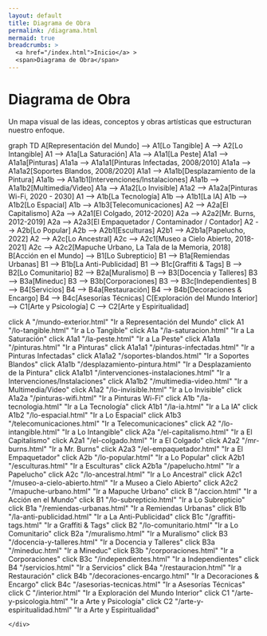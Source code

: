 ```yaml
---
layout: default
title: Diagrama de Obra
permalink: /diagrama.html
mermaid: true
breadcrumbs: >
  <a href="/index.html">Inicio</a> >
  <span>Diagrama de Obra</span>
---
```


<div class="content">
    <h1>Diagrama de Obra</h1>
    <p>Un mapa visual de las ideas, conceptos y obras artísticas que estructuran nuestro enfoque.</p>
    <div class="mermaid">
 graph TD
  A[Representación del Mundo] --> A1[Lo Tangible]
  A --> A2[Lo Intangible]
  A1 --> A1a[La Saturación]
  A1a --> A1a1[La Peste]
      A1a1 --> A1a1a[Pinturas]
      A1a1a --> A1a1a1[Pinturas Infectadas, 2008/2010]
      A1a1a --> A1a1a2[Soportes Blandos, 2008/2020]
      A1a1 --> A1a1b[Desplazamiento de la Pintura]
      A1a1b --> A1a1b1[Intervenciones/Instalaciones]
      A1a1b --> A1a1b2[Multimedia/Video]
  A1a --> A1a2[Lo Invisible]
      A1a2 --> A1a2a[Pinturas Wi-Fi, 2020 - 2030]
  A1 --> A1b[La Tecnología]
  A1b --> A1b1[La IA]
  A1b --> A1b2[Lo Espacial]
  A1b --> A1b3[Telecomunicaciones]
  A2 --> A2a[El Capitalismo]
      A2a --> A2a1[El Colgado, 2012-2020]
      A2a --> A2a2[Mr. Burns, 2012-2019]
      A2a --> A2a3[El Empaquetador / Contaminador / Contador]
  A2 --> A2b[Lo Popular]
      A2b --> A2b1[Esculturas]
      A2b1 --> A2b1a[Papelucho, 2022]
  A2 --> A2c[Lo Ancestral]
      A2c --> A2c1[Museo a Cielo Abierto, 2018-2021]
      A2c --> A2c2[Mapuche Urbano, La Tala de la Memoria, 2018]
  B[Acción en el Mundo] --> B1[Lo Subrepticio]
      B1 --> B1a[Remiendas Urbanas]
      B1 --> B1b[La Anti-Publicidad]
      B1 --> B1c[Graffiti & Tags]
  B --> B2[Lo Comunitario]
      B2 --> B2a[Muralismo]
  B --> B3[Docencia y Talleres]
      B3 --> B3a[Mineduc]
      B3 --> B3b[Corporaciones]
      B3 --> B3c[Independientes]
  B --> B4[Servicios]
      B4 --> B4a[Restauración]
      B4 --> B4b[Decoraciones & Encargo]
      B4 --> B4c[Asesorías Técnicas]
  C[Exploración del Mundo Interior] --> C1[Arte y Psicología]
  C --> C2[Arte y Espiritualidad]

  click A "/mundo-exterior.html" "Ir a Representación del Mundo"
  click A1 "/lo-tangible.html" "Ir a Lo Tangible"
  click A1a "/la-saturacion.html" "Ir a La Saturación"
  click A1a1 "/la-peste.html" "Ir a La Peste"
  click A1a1a "/pinturas.html" "Ir a Pinturas"
  click A1a1a1 "/pinturas-infectadas.html" "Ir a Pinturas Infectadas"
  click A1a1a2 "/soportes-blandos.html" "Ir a Soportes Blandos"
  click A1a1b "/desplazamiento-pintura.html" "Ir a Desplazamiento de la Pintura"
  click A1a1b1 "/intervenciones-instalaciones.html" "Ir a Intervenciones/Instalaciones"
  click A1a1b2 "/multimedia-video.html" "Ir a Multimedia/Video"
  click A1a2 "/lo-invisible.html" "Ir a Lo Invisible"
  click A1a2a "/pinturas-wifi.html" "Ir a Pinturas Wi-Fi"
  click A1b "/la-tecnologia.html" "Ir a La Tecnología"
  click A1b1 "/la-ia.html" "Ir a La IA"
  click A1b2 "/lo-espacial.html" "Ir a Lo Espacial"
  click A1b3 "/telecomunicaciones.html" "Ir a Telecomunicaciones"
  click A2 "/lo-intangible.html" "Ir a Lo Intangible"
  click A2a "/el-capitalismo.html" "Ir a El Capitalismo"
  click A2a1 "/el-colgado.html" "Ir a El Colgado"
  click A2a2 "/mr-burns.html" "Ir a Mr. Burns"
  click A2a3 "/el-empaquetador.html" "Ir a El Empaquetador"
  click A2b "/lo-popular.html" "Ir a Lo Popular"
  click A2b1 "/esculturas.html" "Ir a Esculturas"
  click A2b1a "/papelucho.html" "Ir a Papelucho"
  click A2c "/lo-ancestral.html" "Ir a Lo Ancestral"
  click A2c1 "/museo-a-cielo-abierto.html" "Ir a Museo a Cielo Abierto"
  click A2c2 "/mapuche-urbano.html" "Ir a Mapuche Urbano"
  click B "/accion.html" "Ir a Acción en el Mundo"
  click B1 "/lo-subrepticio.html" "Ir a Lo Subrepticio"
  click B1a "/remiendas-urbanas.html" "Ir a Remiendas Urbanas"
  click B1b "/la-anti-publicidad.html" "Ir a La Anti-Publicidad"
  click B1c "/graffiti-tags.html" "Ir a Graffiti & Tags"
  click B2 "/lo-comunitario.html" "Ir a Lo Comunitario"
  click B2a "/muralismo.html" "Ir a Muralismo"
  click B3 "/docencia-y-talleres.html" "Ir a Docencia y Talleres"
  click B3a "/mineduc.html" "Ir a Mineduc"
  click B3b "/corporaciones.html" "Ir a Corporaciones"
  click B3c "/independientes.html" "Ir a Independientes"
  click B4 "/servicios.html" "Ir a Servicios"
  click B4a "/restauracion.html" "Ir a Restauración"
  click B4b "/decoraciones-encargo.html" "Ir a Decoraciones & Encargo"
  click B4c "/asesorias-tecnicas.html" "Ir a Asesorías Técnicas"
  click C "/interior.html" "Ir a Exploración del Mundo Interior"
  click C1 "/arte-y-psicologia.html" "Ir a Arte y Psicología"
  click C2 "/arte-y-espiritualidad.html" "Ir a Arte y Espiritualidad"

    </div>
</div>
